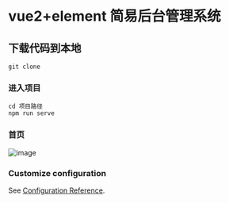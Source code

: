# vue2+element 简易后台管理系统

## 下载代码到本地
```
git clone
```

### 进入项目
```
cd 项目路径
npm run serve
```

### 首页  


![image](https://user-images.githubusercontent.com/71831599/174595757-911b2d80-b34c-4fe7-8e3d-6ad782ecb18b.png)



### Customize configuration
See [Configuration Reference](https://cli.vuejs.org/config/).
